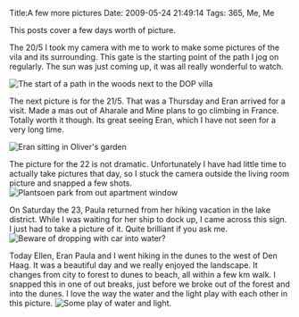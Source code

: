 Title:A few more pictures
Date: 2009-05-24 21:49:14
Tags: 365, Me, Me

This posts cover a few days worth of picture.

The 20/5 I took my camera with me to work to make some pictures of the vila
and its surrounding. This gate is the starting point of the path I jog on
regularly. The sun was just coming up, it was all really wonderful to watch.

![The start of a path in the woods next to the DOP
villa](/static/images/img_7650.jpg)

The next picture is for the 21/5. That was a Thursday and Eran arrived for a
visit. Made a mas out of Aharale and Mine plans to go climbing in France.
Totally worth it though. Its great seeing Eran, which I have not seen for a
very long time.

![Eran sitting in Oliver's garden](/static/images/img_0038.jpg)

The picture for the 22 is not dramatic. Unfortunately I have had little time
to actually take pictures that day, so I stuck the camera outside the living
room picture and snapped a few shots. ![Plantsoen park from out apartment
window](/static/images/img_7657.jpg)

On Saturday the 23, Paula returned from her hiking vacation in the lake
district. While I was waiting for her ship to dock up, I came across this
sign. I just had to take a picture of it. Quite brilliant if you ask me.
![Beware of dropping with car into water?](/static/images/img_7658.jpg)

Today Ellen, Eran Paula and I went hiking in the dunes to the west of Den
Haag. It was a beautiful day and we really enjoyed the landscape. It changes
from city to forest to dunes to beach, all within a few km walk. I snapped
this in one of out breaks, just before we broke out of the forest and into the
dunes. I love the way the water and the light play with each other in this
picture. ![Some play of water and light.](/static/images/img_7678.jpg)


